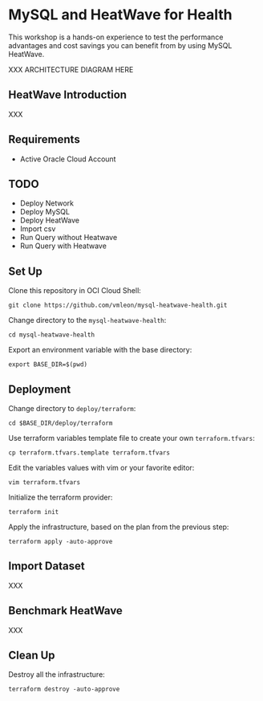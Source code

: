 # MySQL and HeatWave for Health

This workshop is a hands-on experience to test the performance advantages and cost savings you can benefit from by using MySQL HeatWave.

XXX ARCHITECTURE DIAGRAM HERE

## HeatWave Introduction

XXX

## Requirements

- Active Oracle Cloud Account

## TODO

- Deploy Network
- Deploy MySQL
- Deploy HeatWave
- Import csv
- Run Query without Heatwave
- Run Query with Heatwave

## Set Up

Clone this repository in OCI Cloud Shell:
```
git clone https://github.com/vmleon/mysql-heatwave-health.git
```

Change directory to the `mysql-heatwave-health`:
```
cd mysql-heatwave-health
```

Export an environment variable with the base directory:
```
export BASE_DIR=$(pwd)
```

## Deployment

Change directory to `deploy/terraform`:
```
cd $BASE_DIR/deploy/terraform
```

Use terraform variables template file to create your own `terraform.tfvars`:
```
cp terraform.tfvars.template terraform.tfvars
```

Edit the variables values with vim or your favorite editor:
```
vim terraform.tfvars
```

Initialize the terraform provider:
```
terraform init
```

Apply the infrastructure, based on the plan from the previous step:
```
terraform apply -auto-approve
```

## Import Dataset

XXX

## Benchmark HeatWave

XXX

## Clean Up

Destroy all the infrastructure:
```
terraform destroy -auto-approve
```
